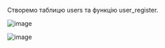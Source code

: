 Створемо таблицю users та функцію user_register.

![image](https://user-images.githubusercontent.com/55207058/209427951-dc7995b6-6b6f-44fd-adb9-1fce96afad8c.png)

![image](https://user-images.githubusercontent.com/55207058/209428034-f75f375b-aea0-42b0-8d6d-1d15240698f1.png)

